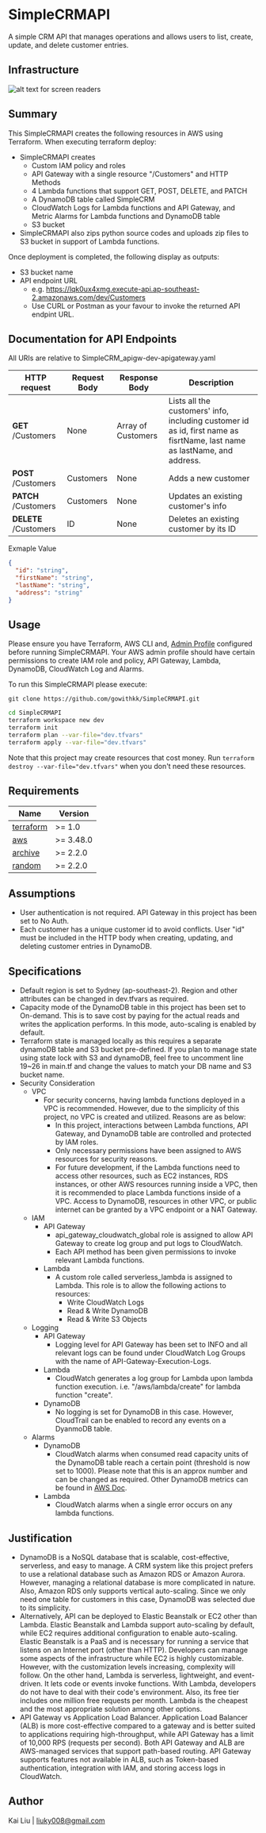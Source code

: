 # SimpleCRMAPI
A simple CRM API that manages operations and allows users to list, create, update, and delete customer entries.

## Infrastructure
![ alt text for screen readers](https://github.com/gowithkk/SimpleCRMAPI/blob/main/Image/SimpleCRMAPI-Architecture.png) 

## Summary
This SimpleCRMAPI creates the following resources in AWS using Terraform. When executing terraform deploy:
* SimpleCRMAPI creates
     * Custom IAM policy and roles
     * API Gateway with a single resource "/Customers" and HTTP Methods
     * 4 Lambda functions that support GET, POST, DELETE, and PATCH
     * A DynamoDB table called SimpleCRM
     * CloudWatch Logs for Lambda functions and API Gateway, and Metric Alarms for Lambda functions and DynamoDB table
     * S3 bucket
* SimpleCRMAPI also zips python source codes and uploads zip files to S3 bucket in support of Lambda functions.

Once deployment is completed, the following display as outputs:
* S3 bucket name
* API endpoint URL
     * e.g. https://lqk0ux4xmg.execute-api.ap-southeast-2.amazonaws.com/dev/Customers
     * Use CURL or Postman as your favour to invoke the returned API endpint URL.

## Documentation for API Endpoints

All URIs are relative to SimpleCRM_apigw-dev-apigateway.yaml

HTTP request | Request Body | Response Body | Description
------------ | ------------- | ------------- | ------------- 
**GET** /Customers  | None | Array of Customers | Lists all the customers' info, including customer id as id, first name as fisrtName, last name as lastName, and address.
**POST** /Customers | Customers | None | Adds a new customer
**PATCH** /Customers | Customers | None | Updates an existing customer&#39;s info
**DELETE** /Customers | ID | None |  Deletes an existing customer by its ID

Exmaple Value
```json
{
  "id": "string",
  "firstName": "string",
  "lastName": "string",
  "address": "string"
}
```

## Usage

Please ensure you have Terraform, AWS CLI and, [Admin Profile](https://docs.aws.amazon.com/polly/latest/dg/setup-aws-cli.html) configured before running SimpleCRMAPI. Your AWS admin profile should have certain permissions to create IAM role and policy, API Gateway, Lambda, DynamoDB, CloudWatch Log and Alarms.

To run this SimpleCRMAPI please execute:

```
git clone https://github.com/gowithkk/SimpleCRMAPI.git
```

```bash
cd SimpleCRMAPI
terraform workspace new dev
terraform init
terraform plan --var-file="dev.tfvars"
terraform apply --var-file="dev.tfvars"
```

Note that this project may create resources that cost money. Run `terraform destroy --var-file="dev.tfvars"` when you don't need these resources.

## Requirements

| Name | Version |
|------|---------|
| <a name="requirement_terraform"></a> [terraform](#requirement\_terraform) | >= 1.0 |
| <a name="requirement_aws"></a> [aws](#requirement\_aws) | >= 3.48.0 |
| <a name="requirement_archive"></a> [archive](#requirement\_archive) | >= 2.2.0 |
| <a name="requirement_random"></a> [random](#requirement\_random) | >= 2.2.0 |

## Assumptions
 * User authentication is not required. API Gateway in this project has been set to No Auth.
 * Each customer has a unique customer id to avoid conflicts. User "id" must be included in the HTTP body when creating, updating, and deleting customer entries in DynamoDB.

 ## Specifications
 * Default region is set to Sydney (ap-southeast-2). Region and other attributes can be changed in dev.tfvars as required.
 * Capacity mode of the DynamoDB table in this project has been set to On-demand. This is to save cost by paying for the actual reads and writes the application performs. In this mode, auto-scaling is enabled by default. 
 * Terraform state is managed locally as this requires a separate dynamoDB table and S3 bucket pre-defined. If you plan to manage state using state lock with S3 and dynamoDB, feel free to uncomment line 19~26 in main.tf and change the values to match your DB name and S3 bucket name.
 * Security Consideration
     * VPC
          * For security concerns, having lambda functions deployed in a VPC is recommended. However, due to the simplicity of this project, no VPC is created and utilized. Reasons are as below: 
               * In this project, interactions between Lambda functions, API Gateway, and DynamoDB table are controlled and protected by IAM roles.
               * Only necessary permissions have been assigned to AWS resources for security reasons.
               * For future development, if the Lambda functions need to access other resources, such as EC2 instances, RDS instances, or other AWS resources running inside a VPC, then it is recommended to place Lambda functions inside of a VPC. Access to DynamoDB, resources in other VPC, or public internet can be granted by a VPC endpoint or a NAT Gateway.
     * IAM
          * API Gateway
               * api_gateway_cloudwatch_global role is assigned to allow API Gateway to create log group and put logs to CloudWatch.
               * Each API method has been given permissions to invoke relevant Lambda functions.
          * Lambda
               * A custom role called serverless_lambda is assigned to Lambda. This role is to allow the following actions to resources:
                    * Write CloudWatch Logs 
                    * Read & Write DynamoDB 
                    * Read & Write S3 Objects
     * Logging
          * API Gateway
               * Logging level for API Gateway has been set to INFO and all relevant logs can be found under CloudWatch Log Groups with the name of API-Gateway-Execution-Logs.
          * Lambda
               * CloudWatch generates a log group for Lambda upon lambda function execution. i.e. "/aws/lambda/create" for lambda function "create".
          * DynamoDB
               * No logging is set for DynamoDB in this case. However, CloudTrail can be enabled to record any events on a DyanmoDB table.
     * Alarms
          * DynamoDB
               * CloudWatch alarms when consumed read capacity units of the DynamoDB table reach a certain point (threshold is now set to 1000). Please note that this is an approx number and can be changed as required. Other DynamoDB metrics can be found in [AWS Doc](https://docs.aws.amazon.com/amazondynamodb/latest/developerguide/metrics-dimensions.html).
          * Lambda
               * CloudWatch alarms when a single error occurs on any lambda functions.


## Justification
* DynamoDB is a NoSQL database that is scalable, cost-effective, serverless, and easy to manage. A CRM system like this project prefers to use a relational database such as Amazon RDS or Amazon Aurora. However, managing a relational database is more complicated in nature. Also, Amazon RDS only supports vertical auto-scaling. Since we only need one table for customers in this case, DynamoDB was selected due to its simplicity. 
* Alternatively, API can be deployed to Elastic Beanstalk or EC2 other than Lambda. Elastic Beanstalk and Lambda support auto-scaling by default, while EC2 requires additional configuration to enable auto-scaling. Elastic Beanstalk is a PaaS and is necessary for running a service that listens on an Internet port (other than HTTP). Developers can manage some aspects of the infrastructure while EC2 is highly customizable. However, with the customization levels increasing, complexity will follow. On the other hand, Lambda is serverless, lightweight, and event-driven. It lets code or events invoke functions. With Lambda, developers do not have to deal with their code's environment. Also, its free tier includes one million free requests per month. Lambda is the cheapest and the most appropriate solution among other options.
* API Gateway vs Application Load Balancer. Application Load Balancer (ALB) is more cost-effective compared to a gateway and is better suited to applications requiring high-throughput, while API Gateway has a limit of 10,000 RPS (requests per second). Both API Gateway and ALB are AWS-managed services that support path-based routing. API Gateway supports features not available in ALB, such as Token-based authentication, integration with IAM, and storing access logs in CloudWatch.

## Author
Kai Liu | liuky008@gmail.com